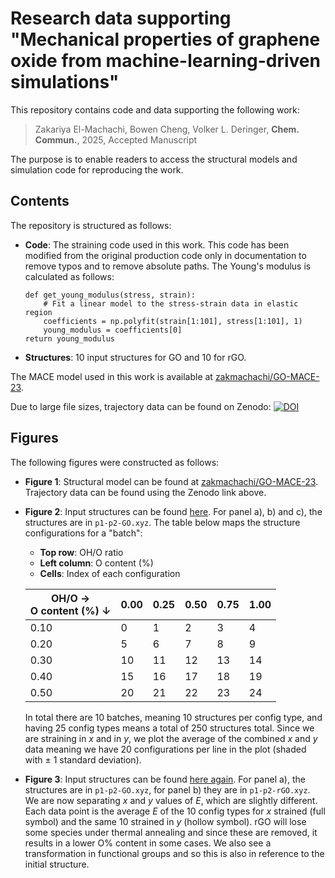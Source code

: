 # Research data supporting "Mechanical properties of graphene oxide from machine-learning-driven simulations"

This repository contains code and data supporting the following work:

> Zakariya El-Machachi, Bowen Cheng, Volker L. Deringer, **Chem. Commun.**, 2025, Accepted Manuscript

The purpose is to enable readers to access the structural models and simulation code for reproducing the work. 

## Contents

The repository is structured as follows:

* **Code**: The straining code used in this work. This code has been modified from the original production code only in documentation to remove typos and to remove absolute paths. The Young's modulus is calculated as follows: 
    ```
    def get_young_modulus(stress, strain):
        # Fit a linear model to the stress-strain data in elastic region 
        coefficients = np.polyfit(strain[1:101], stress[1:101], 1)
        young_modulus = coefficients[0]
    return young_modulus
    ```
* **Structures**: 10 input structures for GO and 10 for rGO.  

The MACE model used in this work is available at [zakmachachi/GO-MACE-23](https://github.com/zakmachachi/GO-MACE-23).

Due to large file sizes, trajectory data can be found on Zenodo:
[![DOI](https://zenodo.org/badge/DOI/10.5281/zenodo.15630457.svg)](https://doi.org/10.5281/zenodo.15630457)

## Figures
The following figures were constructed as follows:
* **Figure 1**: Structural model can be found at [zakmachachi/GO-MACE-23](https://github.com/zakmachachi/GO-MACE-23). Trajectory data can be found using the Zenodo link above.
* **Figure 2**: Input structures can be found [here](structures). For panel a), b) and c), the structures are in `p1-p2-GO.xyz`. The table below maps the structure configurations for a "batch":

    - **Top row**: OH/O ratio
    - **Left column**: O content (%)
    - **Cells**: Index of each configuration

    | OH/O → <br> O content (%) ↓ | 0.00 | 0.25 | 0.50 | 0.75 | 1.00 |
    |-----------------------------|------|------|------|------|------|
    | 0.10                        | 0    | 1    | 2    | 3    | 4    |
    | 0.20                        | 5    | 6    | 7    | 8    | 9    |
    | 0.30                        | 10   | 11   | 12   | 13   | 14   |
    | 0.40                        | 15   | 16   | 17   | 18   | 19   |
    | 0.50                        | 20   | 21   | 22   | 23   | 24   |

    In total there are 10 batches, meaning 10 structures per config type, and having 25 config types means a total of 250 structures total. Since we are straining in _x_ and in _y_, we plot the average of the combined _x_ and _y_ data meaning we have 20 configurations per line in the plot (shaded with ± 1 standard deviation). 
* **Figure 3**: Input structures can be found [here again](structures). For panel a), the structures are in `p1-p2-GO.xyz`, for panel b) they are in `p1-p2-rGO.xyz`. We are now separating _x_ and _y_ values of $E$, which are slightly different. Each data point is the average $E$ of the 10 config types for _x_ strained (full symbol) and the same 10 strained in _y_ (hollow symbol).  rGO will lose some species under thermal annealing and since these are removed, it results in a lower O% content in some cases. We also see a transformation in functional groups and so this is also in reference to the initial structure.
